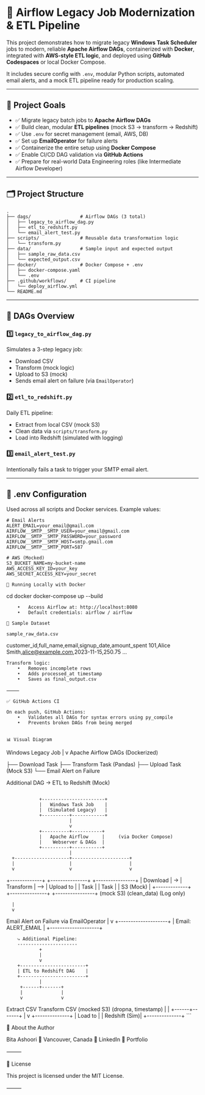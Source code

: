 # 🚀 Airflow Legacy Job Modernization & ETL Pipeline

This project demonstrates how to migrate legacy **Windows Task Scheduler** jobs to modern, reliable **Apache Airflow DAGs**, containerized with **Docker**, integrated with **AWS-style ETL logic**, and deployed using **GitHub Codespaces** or local Docker Compose.

It includes secure config with `.env`, modular Python scripts, automated email alerts, and a mock ETL pipeline ready for production scaling.

---

## 🧭 Project Goals

- ✅ Migrate legacy batch jobs to **Apache Airflow DAGs**
- ✅ Build clean, modular **ETL pipelines** (mock S3 → transform → Redshift)
- ✅ Use `.env` for secret management (email, AWS, DB)
- ✅ Set up **EmailOperator** for failure alerts
- ✅ Containerize the entire setup using **Docker Compose**
- ✅ Enable CI/CD DAG validation via **GitHub Actions**
- ✅ Prepare for real-world Data Engineering roles (like Intermediate Airflow Developer)

---

## 🗂 Project Structure
```
.
├── dags/                  # Airflow DAGs (3 total)
│   ├── legacy_to_airflow_dag.py
│   ├── etl_to_redshift.py
│   └── email_alert_test.py
├── scripts/               # Reusable data transformation logic
│   └── transform.py
├── data/                  # Sample input and expected output
│   ├── sample_raw_data.csv
│   └── expected_output.csv
├── docker/                # Docker Compose + .env
│   ├── docker-compose.yaml
│   └── .env
├── .github/workflows/     # CI pipeline
│   └── deploy_airflow.yml
└── README.md
```
---

## 🔁 DAGs Overview

### 1️⃣ `legacy_to_airflow_dag.py`
Simulates a 3-step legacy job:
- Download CSV
- Transform (mock logic)
- Upload to S3 (mock)
- Sends email alert on failure (via `EmailOperator`)

### 2️⃣ `etl_to_redshift.py`
Daily ETL pipeline:
- Extract from local CSV (mock S3)
- Clean data via `scripts/transform.py`
- Load into Redshift (simulated with logging)

### 3️⃣ `email_alert_test.py`
Intentionally fails a task to trigger your SMTP email alert.

---

## 🔐 .env Configuration

Used across all scripts and Docker services. Example values:

```env
# Email Alerts
ALERT_EMAIL=your_email@gmail.com
AIRFLOW__SMTP__SMTP_USER=your_email@gmail.com
AIRFLOW__SMTP__SMTP_PASSWORD=your_password
AIRFLOW__SMTP__SMTP_HOST=smtp.gmail.com
AIRFLOW__SMTP__SMTP_PORT=587

# AWS (Mocked)
S3_BUCKET_NAME=my-bucket-name
AWS_ACCESS_KEY_ID=your_key
AWS_SECRET_ACCESS_KEY=your_secret

🐳 Running Locally with Docker
```
cd docker
docker-compose up --build
```
	•	Access Airflow at: http://localhost:8080
	•	Default credentials: airflow / airflow

🧪 Sample Dataset

sample_raw_data.csv
```
customer_id,full_name,email,signup_date,amount_spent
101,Alice Smith,alice@example.com,2023-11-15,250.75
...
```
Transform logic:
	•	Removes incomplete rows
	•	Adds processed_at timestamp
	•	Saves as final_output.csv

⸻

✅ GitHub Actions CI

On each push, GitHub Actions:
	•	Validates all DAGs for syntax errors using py_compile
	•	Prevents broken DAGs from being merged


📊 Visual Diagram
```
Windows Legacy Job
      |
      v
Apache Airflow DAGs
 (Dockerized)

├── Download Task
├── Transform Task (Pandas)
├── Upload Task (Mock S3)
└── Email Alert on Failure

Additional DAG → ETL to Redshift (Mock)
```

```
                +-----------------------+
                |   Windows Task Job    |
                |  (Simulated Legacy)   |
                +----------+------------+
                           |
                           v
                +----------+-----------+
                |   Apache Airflow     |     (via Docker Compose)
                |    Webserver & DAGs  |
                +----------+-----------+
                           |
      +--------------------+---------------------+
      |                    |                     |
      v                    v                     v
+-------------+    +---------------+     +----------------+
|  Download   | -> |  Transform    | --> |   Upload to    |
|  Task       |    |  Task         |     |     S3 (Mock)  |
+-------------+    +---------------+     +----------------+
   (mock S3)          (clean_data)             (Log only)

      |
      v
  Email Alert on Failure
  via EmailOperator
        |
        v
+--------------------+
|   Email: ALERT_EMAIL   |
+--------------------+


        ⤷ Additional Pipeline:
        ----------------------
                +
                |
                v
        +------------------------+
        | ETL to Redshift DAG    |
        +------------------------+
                |
         +------+-------+
         |              |
         v              v
   Extract CSV      Transform CSV
    (mocked S3)      (dropna, timestamp)
         |              |
         +------+-------+
                |
                v
         +--------------+
         |  Load to      |
         | Redshift (Sim)|
         +--------------+
         ```






🙋 About the Author

Bita Ashoori
📍 Vancouver, Canada
🔗 LinkedIn
🔗 Portfolio

⸻

📜 License

This project is licensed under the MIT License.

⸻
